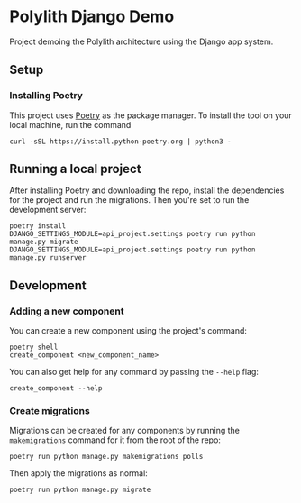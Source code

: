 # Polylith Django Demo

Project demoing the Polylith architecture using the Django app system.

## Setup

### Installing Poetry

This project uses [Poetry]() as the package manager. To install the tool on your local machine, run the command

```shell
curl -sSL https://install.python-poetry.org | python3 -
```

## Running a local project

After installing Poetry and downloading the repo, install the dependencies for the project and run the migrations. Then you're set to run the development server:

```shell
poetry install
DJANGO_SETTINGS_MODULE=api_project.settings poetry run python manage.py migrate
DJANGO_SETTINGS_MODULE=api_project.settings poetry run python manage.py runserver
```

## Development

### Adding a new component

You can create a new component using the project's command:

```shell
poetry shell
create_component <new_component_name>
```

You can also get help for any command by passing the `--help` flag:

```shell
create_component --help
```

### Create migrations

Migrations can be created for any components by running the `makemigrations` command for it from the root of the repo:

```shell
poetry run python manage.py makemigrations polls
```

Then apply the migrations as normal:

```shell
poetry run python manage.py migrate
```
